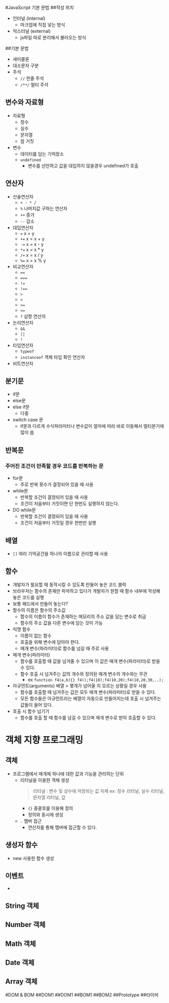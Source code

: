 <!-- 첫회는 편안한 마음으로 용어에 익숙하도록 -->
#JavaScript 기본 문법
##작성 위치
- 인터널 (internal)
  - 마크업에 직접 넣는 방식
- 익스터널 (external)
  - js파일 따로 분리해서 불러오는 방식

##기본 문법
- 세미콜론
- 대소문자 구분
- 주석
  - `//` 한줄 주석
  - `/**/` 멀티 주석

## 변수와 자료형
- 자료형
  - 정수
  - 실수
  - 문자열
  - 참 거짓
- 변수
  - 데이터를 담는 기억장소
  - `undefined`
    - 변수를 선언하고 값을 대입하지 않을경우 undefined가 호출

## 연산자
- 산술연산자
  - `+ - * /`
  - `%` 나머지값 구하는 연산자
  - `++` 증가
  - `--` 감소
- 대입연산자
  - `=` x = y
  - `+=` x = x + y
  - `-=` x = x - y
  - `*=` x = x * y
  - `/=` x = x / y
  - `%=` x = x % y
- 비교연산자
  - `==`
  - `===`
  - `!=`
  - `!==`
  - `>`
  - `<`
  - `>=`
  - `<=`
  - `?` 삼항 연산자
- 논리연산자
  - `&&`
  - `||`
  - `!`
- 타입연산자
  -  `typeof`
  -  `instanceof` 객체 타입 확인 연산자
- 비트연산자
  
## 분기문
- if문
- else문
- else if문
  - 다중
- switch case 문
  - if문과 다르게 수식파라미터나 변수값이 얼마에 따라 바로 이동해서 멀티분기에 많이 씀
## 반복문 
### 주어진 조건이 만족할 경우 코드를 반복하는 문
- for문
  - 주로 반복 횟수가 결정되어 있을 때 사용
- while문
  - 반복할 조건이 결정되어 있을 때 사용
  - 조건이 처음부터 거짓이면 단 한번도 실행하지 않는다.
- DO while문
  - 반복할 조건이 결정되어 있을 때 사용
  - 조건이 처음부터 거짓일 경우 한번만 실행
## 배열
- `[]` 여러 기억공간을 하나의 이름으로 관리할 때 사용
## 함수
- 개발자가 필요할 때 동작시킬 수 있도록 만들어 놓은 코드 블럭
- 브라우저는 함수의 존재만 파악하고 있다가 개발자가 원할 때 함수 내부에 작성해 놓은 코드를 실행
- 보통 헤드에서 만들어 놓는다?
- 함수의 이름은 함수의 주소값
  - 함수의 이름이 함수가 존재하는 메모리의 주소 값을 담는 변수로 취급
  - 함수의 주소 값을 다른 변수에 담는 것이 가능
- 익명 함수
  - 이름이 없는 함수
  - 호출을 위해 변수에 담아야 한다.
  - 매개 변수(파라미터)로 함수를 넘길 때 주로 사용
- 매개 변수(파라미터)
  - 함수를 호출할 때 값을 넘겨줄 수 있으며 이 값은 매개 변수(파라미터)로 받을 수 있다.
  - 함수 호출 시 넘겨주는 값의 개수와 정의된 매게 변수의 개수와는 무관
    - ex `function f4(a,b){} f4();f4(10);f4(10,20);f4(10,20,30,..);`
- 아규먼트(arguments) 배열 > 몇개가 넘어올 지 모르는 상황일 경우 사용
  - 함수를 호출할 때 넘겨주는 값은 모두 매개 변수(파라미터)로 받을 수 있다.
  - 모든 함수들은 아규먼트라는 배열이 자동으로 만들어지는데 호출 시 넘겨주는 값들이 들어 있다.
- 호출 시 함수 넘기기
  - 함수를 호출 할 때 함수를 넘길 수 있으며 매개 변수로 받아 호출할 수 있다.
# 객체 지향 프로그래밍
## 객체
- 프로그램에서 매개체 하나에 대한 값과 기능을 관리하는 단위
  - 리터널을 이용한 객체 생성
    > 리터널 : 변수 및 상수에 저장되는 값 자체 ex: 정수 리터널, 실수 리터널, 문자열 리터널, 값
    - `{}` 중괄호를 이용해 정의
    - 정의와 동시에 생성
  - `.` 맴버 접근
    - 연산자를 통해 맴버에 접근할 수 있다.
## 생성자 함수
- new 사용한 함수 생성
## 이벤트
- 
## String 객체
## Number 객체
## Math 객체
## Date 객체
## Array 객체

#DOM & BOM
##DOM1
##DOM1
##BOM1
##BOM2
##Prototype
##타이머
